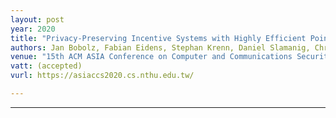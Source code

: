 ```yaml
---
layout: post
year: 2020
title: "Privacy-Preserving Incentive Systems with Highly Efficient Point-Collection"
authors: Jan Bobolz, Fabian Eidens, Stephan Krenn, Daniel Slamanig, Christoph Striecks
venue: "15th ACM ASIA Conference on Computer and Communications Security - ACM ASIACCS 2020"
vatt: (accepted)
vurl: https://asiaccs2020.cs.nthu.edu.tw/

---
```



---



